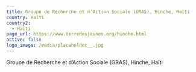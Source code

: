 ```yaml
---
title: Groupe de Recherche et d’Action Sociale (GRAS), Hinche, Haïti
country: Haïti
country2:
  - Haïti
page_url: https://www.terredesjeunes.org/hinche.html
active: false
logo_image: /media/placeholder__.jpg
---
```

Groupe de Recherche et d’Action Sociale (GRAS), Hinche, Haïti
